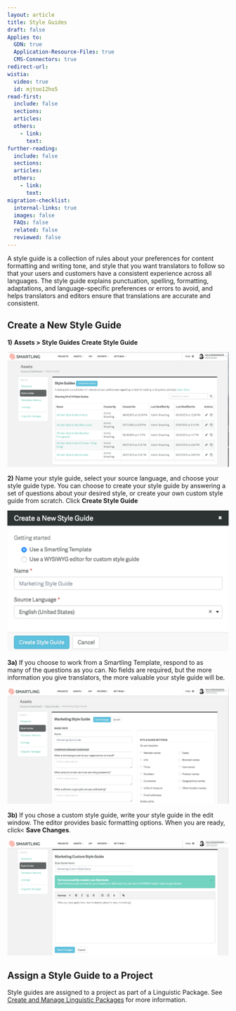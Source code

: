 ```yaml
---
layout: article
title: Style Guides
draft: false
Applies to:
  GDN: true
  Application-Resource-Files: true
  CMS-Connectors: true
redirect-url:
wistia:
  video: true
  id: mjtoo12ho5
read-first:
  include: false
  sections:
  articles:
  others:
    - link:
      text:
further-reading:
  include: false
  sections:
  articles:
  others:
    - link:
      text:
migration-checklist:
  internal-links: true
  images: false
  FAQs: false
  related: false
  reviewed: false
---
```



A style guide is a collection of rules about your preferences for content formatting and writing tone, and style that you want translators to follow so that your users and customers have a consistent experience across all languages. The style guide explains punctuation, spelling, formatting, adaptations, and language-specific preferences or errors to avoid, and helps translators and editors ensure that translations are accurate and consistent.

## Create a New Style Guide

**1)** **Assets &gt; Style Guides** **Create Style Guide**

![](/uploads/versions/style-guides1---x----1999-1037x---.png)

**2)** Name your style guide, select your source language, and choose your style guide type. You can choose to create your style guide by answering a set of questions about your desired style, or create your own custom style guide from scratch. Click **Create Style Guide**

![](/uploads/versions/styleguides2---x----1142-724x---.png)

**3a)** If you choose to work from a Smartling Template, respond to as
<br>many of the questions as you can. No fields are required, but the more information you give translators, the more valuable your style guide will be.

![](/uploads/versions/styleguides3---x----1999-1053x---.png)

**3b)** If you chose a custom style guide, write your style guide in the edit window. The editor provides basic formatting options. When you are ready, click&lt; **Save Changes**.

![](/uploads/versions/styleguide3b---x----1999-1043x---.png)

## Assign a Style Guide to a Project

Style guides are assigned to a project as part of a Linguistic Package. See [Create and Manage Linguistic Packages](/knowledge-base/articles/create-and-manage-linguistic-packages/) for more information.